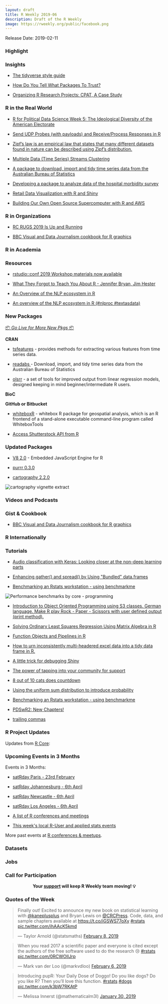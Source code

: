 ```yaml
---
layout: draft
title: R Weekly 2019-06
description: Draft of the R Weekly
image: https://rweekly.org/public/facebook.png
---
```


Release Date: 2019-02-11

###  Highlight



### Insights

+ [The tidyverse style guide](https://style.tidyverse.org/)

+ [How Do You Tell What Packages To Trust?](https://notstatschat.rbind.io/2019/02/04/how-do-you-tell-what-packages-to-trust/)

+ [Organizing R Research Projects: CPAT, A Case Study](https://ntguardian.wordpress.com/2019/02/04/organizing-r-research-projects-cpat-case-study/)


### R in the Real World

+ [R for Political Data Science Week 5: The Ideological Diversity of the American Electorate](https://www.thecrosstab.com/2019/02/01/distribution_of_voters/)

+ [Send UDP Probes (with payloads) and Receive/Process Responses in R](https://rud.is/b/2019/02/03/send-udp-probes-with-payloads-and-receive-process-responses-in-r/)

+ [Zipf’s law is an empirical law that states that many different datasets found in nature can be described using Zipf’s distribution.](https://appsilon.com/investigating-words-distribution-with-r-zipfs-law/)


+ [Multiple Data (Time Series) Streams Clustering](https://petolau.github.io/Multiple-data-streams-clustering-in-r/)


+ [A package to download, import and tidy time series data from the Australian Bureau of Statistics](http://mattcowgill.com/2019/02/02/a-new-tool-to-make-it-easier-to-work-with-abs-data/)



+ [Developing a package to analyze data of the hospital morbidity survey](https://rafaelmenmell.netlify.com/2018/10/20/developing-a-package-to-analyze-data-of-the-hospital-morbidity-survey/)

+ [Retail Data Visualization with R and Shiny](https://nycdatascience.com/blog/r/retail-data-visualization-with-r-and-shiny/)

+ [Building Our Own Open Source Supercomputer with R and AWS](https://janlauge.github.io/2019/building-our-own-open-source-supercomputer-with-R/)

###  R in Organizations

+ [RC RUGS 2019 Is Up and Running](https://www.r-consortium.org/uncategorized/2019/02/04/rc-rugs-2019-is-up-and-running)

+ [BBC Visual and Data Journalism cookbook for R graphics](https://bbc.github.io/rcookbook/)

###  R in Academia



###  Resources



+ [rstudio::conf 2019 Workshop materials now available](https://blog.rstudio.com/2019/02/06/rstudio-conf-2019-workshops/)


+ [What They Forgot to Teach You About R - Jennifer Bryan, Jim Hester](https://whattheyforgot.org/)

+ [An Overview of the NLP ecosystem in R](http://www.bnosac.be/index.php/blog/87-an-overview-of-the-nlp-ecosystem-in-r-nlproc-textasdata)

+ [An overview of the NLP ecosystem in R (#nlproc #textasdata)](https://www.bnosac.be/index.php/blog/87-an-overview-of-the-nlp-ecosystem-in-r-nlproc-textasdata)

###  New Packages

<p class="added-hostname"><a href="https://rweekly.org/live" target="_blank" class="externalLink">📦 <i>Go Live for More New Pkgs</i> 📦</a></p>

**CRAN**

+ [tsfeatures](https://pkg.robjhyndman.com/tsfeatures/index.html) - provides methods for extracting various features from time series data.

+ [readabs ](https://CRAN.R-project.org/package=readabs) - Download, import, and tidy time series data from the Australian Bureau of Statistics

+ [olsrr](https://blog.aravindhebbali.com/2019/02/07/introducing-olsrr/) -  a set of tools for improved output from linear regression models, designed keeping in mind beginner/intermediate R users.

**BioC**



**GitHub or Bitbucket**

+ [whiteboxR](https://github.com/giswqs/whiteboxR) - whitebox R package for geospatial analysis, which is an R frontend of a stand-alone executable command-line program called WhiteboxTools

+ [Access Shutterstock API from R](https://github.com/strboul/shutterstock-r)

### Updated Packages

+ [V8 2.0](https://cran.r-project.org/web/packages/V8/) -  Embedded JavaScript Engine for R

+ [purrr 0.3.0](https://www.tidyverse.org/articles/2019/02/purrr-0-3-0/)

+ [cartography 2.2.0](https://rgeomatic.hypotheses.org/1729)

![cartography vignette extract](https://raw.githubusercontent.com/riatelab/cartography/master/img/cartography-vignette.png)


###  Videos and Podcasts



### Gist & Cookbook

+ [BBC Visual and Data Journalism cookbook for R graphics](https://bbc.github.io/rcookbook/)

### R Internationally



###  Tutorials

+ [Audio classification with Keras: Looking closer at the non-deep learning parts](https://blogs.rstudio.com/tensorflow/posts/2019-02-07-audio-background/)

+ [Enhancing gather() and spread() by Using "Bundled" data.frames](https://yutani.rbind.io/post/enhancing-gather-and-spread-by-using-bundled-data-frames/)

* [Benchmarking an Rstats workstation - using benchmarkme](https://www.samabbott.co.uk/post/benchmarking-workstation-benchmarkme/)

![Performance benchmarks by core - programming](https://www.samabbott.co.uk/img/2019-02-05-benchmarking-workstation-benchmarkme/cover_img.png)


+ [Introduction to Object Oriented Programming using S3 classes. German language. Make R play Rock - Paper - Scissors with user defined output (print method).](https://statistik-dresden.de/archives/15281)


+ [Solving Ordinary Least Squares Regression Using Matrix Algebra in R](https://ekarinpongpipat.com/blog_solving_ols_regression_using_matrix_algebra.html)

+ [Function Objects and Pipelines in R](http://www.win-vector.com/blog/2019/02/function-objects-and-pipelines-in-r/)


+ [How to urn inconsistently multi-headered excel data into a tidy data frame in R.](https://paul.rbind.io/2019/02/01/tidying-multi-header-excel-data-with-r/)

+ [A little trick for debugging Shiny](https://rtask.thinkr.fr/blog/a-little-trick-for-debugging-shiny/)

+ [The power of tapping into your community for support](http://lcolladotor.github.io/2019/02/03/the-power-of-tapping-into-your-community-for-support/)

+ [8 out of 10 cats does countdown](https://coolbutuseless.github.io/2019/02/04/8-out-of-10-cats-does-countdown/)



+ [Using the uniform sum distribution to introduce probability](https://www.rdatagen.net/post/a-fun-example-to-explore-probability/)

+ [Benchmarking an Rstats workstation - using benchmarkme](http://www.samabbott.co.uk/post/benchmarking-workstation-benchmarkme/)

+ [PDSwR2: New Chapters!](http://www.win-vector.com/blog/2019/02/pdswr2-new-chapters/)


+ [trailing commas](https://recology.info/2019/02/trailing-commas/)

<!--<div class="post-more-begi
n"></div><div class="post-more-end"></div>-->

###  R Project Updates

Updates from [R Core](http://developer.r-project.org/blosxom.cgi/R-devel/NEWS):


###  Upcoming Events in 3 Months

Events in 3 Months:

+ [satRday Paris - 23rd February](https://paris2019.satrdays.org/)

+ [satRday Johannesburg - 6th April](https://joburg2019.satrdays.org/)

+ [satRday Newcastle - 6th April](https://newcastle2019.satrdays.org/)

+ [satRday Los Angeles - 6th April](https://losangeles2019.satrdays.org/)

+ [A list of R conferences and meetings](https://jumpingrivers.github.io/meetingsR/events.html)

+ [This week's local R-User and applied stats events](https://community.rstudio.com/c/irl)

More past events at [R conferences & meetups](https://conf.rweekly.org).

### Datasets




### Jobs




###  Call for Participation


<p class="hide-support added-hostname support-rweekly" style="text-align: center;font-weight: bold;">Your <a class="non-visited externalLink" href="https://www.patreon.com/rweekly" onclick="pas(this)">support</a> will keep R Weekly team moving! 💡</p>

###  Quotes of the Week

<blockquote class="twitter-tweet" data-lang="en"><p lang="en" dir="ltr">Finally out! Excited to announce my new book on statistical learning with <a href="https://twitter.com/kaneplusplus?ref_src=twsrc%5Etfw">@kaneplusplus</a> and Bryan Lewis on <a href="https://twitter.com/CRCPress?ref_src=twsrc%5Etfw">@CRCPress</a>. Code, data, and sample chapters available at <a href="https://t.co/iGSWS77oXy">https://t.co/iGSWS77oXy</a> <a href="https://twitter.com/hashtag/rstats?src=hash&amp;ref_src=twsrc%5Etfw">#rstats</a> <a href="https://t.co/ihAAcK5kmd">pic.twitter.com/ihAAcK5kmd</a></p>&mdash; Taylor Arnold (@statsmaths) <a href="https://twitter.com/statsmaths/status/1093870728745758720?ref_src=twsrc%5Etfw">February 8, 2019</a></blockquote>


<blockquote class="twitter-tweet" data-lang="en"><p lang="en" dir="ltr">When you read 2017 a scientific paper and everyone is cited except the authors of the free software used to do the research 😢 <a href="https://twitter.com/hashtag/rstats?src=hash&amp;ref_src=twsrc%5Etfw">#rstats</a> <a href="https://t.co/0RCWOIlJrp">pic.twitter.com/0RCWOIlJrp</a></p>&mdash; Mark van der Loo (@markvdloo) <a href="https://twitter.com/markvdloo/status/1093148088523505664?ref_src=twsrc%5Etfw">February 6, 2019</a></blockquote>

<blockquote class="twitter-tweet" data-lang="en"><p lang="en" dir="ltr">Introducing pupR: Your Daily Dose of Doggo! Do you like dogs? Do you like R? Then you’ll love this function. <a href="https://twitter.com/hashtag/rstats?src=hash&amp;ref_src=twsrc%5Etfw">#rstats</a> <a href="https://twitter.com/hashtag/dogs?src=hash&amp;ref_src=twsrc%5Etfw">#dogs</a> <a href="https://t.co/k3bW7RKAtP">pic.twitter.com/k3bW7RKAtP</a></p>&mdash; Melissa Innerst (@mathematicalm3l) <a href="https://twitter.com/mathematicalm3l/status/1090720774464421889?ref_src=twsrc%5Etfw">January 30, 2019</a></blockquote>

